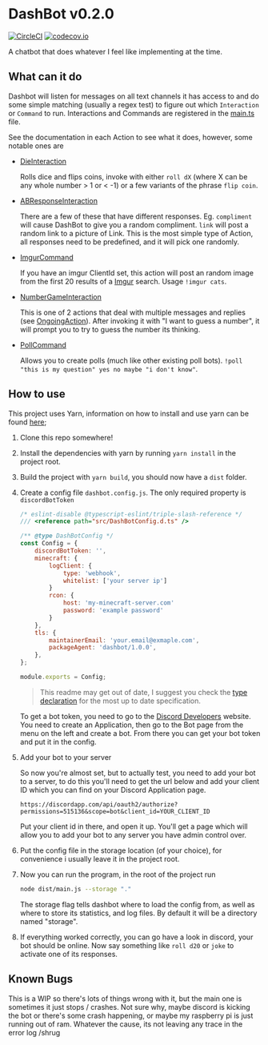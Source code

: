 # DashBot v0.2.0

[![CircleCI](https://circleci.com/gh/aNickzz/DashBot.svg?style=svg)](https://circleci.com/gh/aNickzz/DashBot)
[![codecov.io](https://codecov.io/github/aNickzz/DashBot/coverage.svg?branch=master)](https://codecov.io/github/aNickzz/DashBot?branch=master)

A chatbot that does whatever I feel like implementing at the time.

## What can it do

Dashbot will listen for messages on all text channels it has access to and do some simple matching (usually a regex test) to figure out which `Interaction` or `Command` to run. Interactions and Commands are registered in the [main.ts](src/main.ts) file.

See the documentation in each Action to see what it does, however, some notable ones are

-   [DieInteraction](src/Interactions/DieInteraction.ts)

    Rolls dice and flips coins, invoke with either `roll dX` (where X can be any whole number > 1 or < -1) or a few variants of the phrase `flip coin`.

-   [ABResponseInteraction](src/Interactions/ABResponseInteraction.ts)

    There are a few of these that have different responses. Eg. `compliment` will cause DashBot to give you a random compliment. `link` will post a random link to a picture of Link. This is the most simple type of Action, all responses need to be predefined, and it will pick one randomly.

-   [ImgurCommand](src/Commands/ImgurCommand.ts)

    If you have an imgur ClientId set, this action will post an random image from the first 20 results of a [Imgur](https://imgur.com) search. Usage `!imgur cats`.

-   [NumberGameInteraction](src/Interactions/NumberGameInteraction.ts)

    This is one of 2 actions that deal with multiple messages and replies (see [OngoingAction](src/Interactions/OngoingAction.ts)). After invoking it with "I want to guess a number", it will prompt you to try to guess the number its thinking.

-   [PollCommand](src/Commands/PollCommand.ts)

    Allows you to create polls (much like other existing poll bots). `!poll "this is my question" yes no maybe "i don't know"`.

## How to use

This project uses Yarn, information on how to install and use yarn can be found [here](https://classic.yarnpkg.com/en/docs/getting-started/);

1. Clone this repo somewhere!
2. Install the dependencies with yarn by running `yarn install` in the project root.
3. Build the project with `yarn build`, you should now have a `dist` folder.
4. Create a config file `dashbot.config.js`. The only required property is `discordBotToken`

    ```javascript
    /* eslint-disable @typescript-eslint/triple-slash-reference */
    /// <reference path="src/DashBotConfig.d.ts" />

    /** @type DashBotConfig */
    const Config = {
    	discordBotToken: '',
    	minecraft: {
    		logClient: {
    			type: 'webhook',
    			whitelist: ['your server ip']
    		}
    		rcon: {
    			host: 'my-minecraft-server.com'
    			password: 'example password'
    		}
    	},
    	tls: {
    		maintainerEmail: 'your.email@exmaple.com',
    		packageAgent: 'dashbot/1.0.0',
    	},
    };

    module.exports = Config;
    ```

    > This readme may get out of date, I suggest you check the [type declaration](src/DashBotConfig.d.ts) for the most up to date specification.

    To get a bot token, you need to go to the [Discord Developers](https://discordapp.com/developers/applications) website. You need to create an Application, then go to the Bot page from the menu on the left and create a bot. From there you can get your bot token and put it in the config.

5. Add your bot to your server

    So now you're almost set, but to actually test, you need to add your bot to a server, to do this you'll need to get the url below and add your client ID which you can find on your Discord Application page.

    `https://discordapp.com/api/oauth2/authorize?permissions=515136&scope=bot&client_id=YOUR_CLIENT_ID`

    Put your client id in there, and open it up. You'll get a page which will allow you to add your bot to any server you have admin control over.

6. Put the config file in the storage location (of your choice), for convenience i usually leave it in the project root.
7. Now you can run the program, in the root of the project run

    ```bash
    node dist/main.js --storage "."
    ```

    The storage flag tells dashbot where to load the config from, as well as where to store its statistics, and log files. By default it will be a directory named "storage".

8. If everything worked correctly, you can go have a look in discord, your bot should be online. Now say something like `roll d20` or `joke` to activate one of its responses.

## Known Bugs

This is a WIP so there's lots of things wrong with it, but the main one is sometimes it just stops / crashes. Not sure why, maybe discord is kicking the bot or there's some crash happening, or maybe my raspberry pi is just running out of ram. Whatever the cause, its not leaving any trace in the error log /shrug
